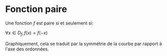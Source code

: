 # Fonction paire

Une fonction $f$ est paire si et seulement si:

$\forall x\in D_f, f(x) = f(-x)$

Graphiquement, cela se traduit par la symmétrie de la courbe par rapport à l'axe des ordonnées.


